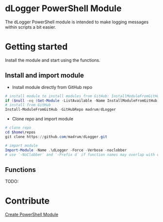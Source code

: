 # dLogger PowerShell Module
The dLogger PowerShell module is intended to make logging messages within scripts a bit easier.

# Getting started
Install the module and start using the functions.

## Install and import module
* Install module directly from GitHub repo
``` PowerShell
# install module to install modules from GitHub: InstallModuleFromGitHub
if ($null -eq (Get-Module -ListAvailable -Name InstallModuleFromGitHub)) { Install-Module -Name InstallModuleFromGitHub -Force -Verbose; Import-Module -Name InstallModuleFromGitHub; Get-Command -Module InstallModuleFromGitHub}
# install from GitHub
Install-ModuleFromGitHub -GitHubRepo madrum/dLogger
```

* Clone repo and import module
```PowerShell
# clone repo
cd $home\repos
git clone https://github.com/madrum/dLogger.git

# import module
Import-Module -Name .\dLogger -Force -Verbose -noclobber
# use `-NoClobber` and `-Prefix d` if function names may overlap with others in session
```

## Functions
TODO:

# Contribute
[Create PowerShell Module](docs/create-ps-module.md)
